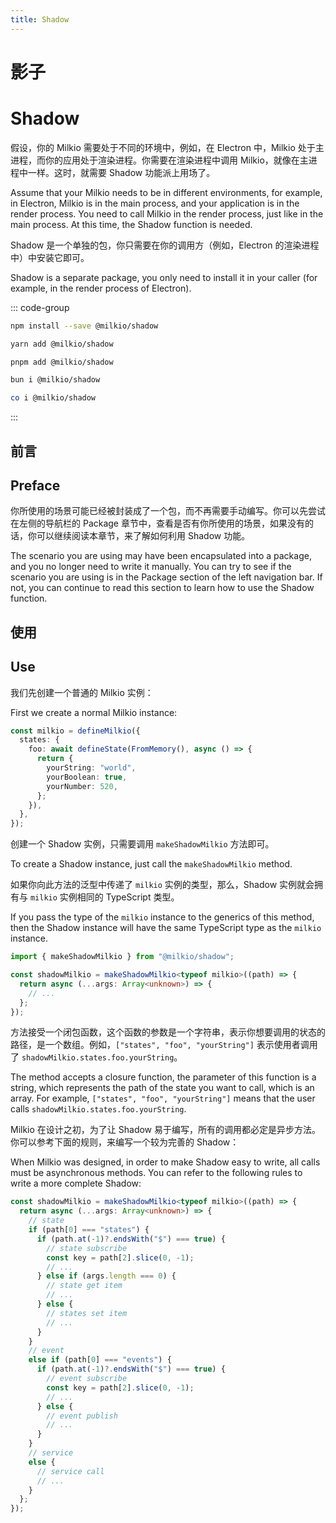 ```yaml
---
title: Shadow
---
```


<I18N>

# 影子

# Shadow

假设，你的 Milkio 需要处于不同的环境中，例如，在 Electron 中，Milkio 处于主进程，而你的应用处于渲染进程。你需要在渲染进程中调用 Milkio，就像在主进程中一样。这时，就需要 Shadow 功能派上用场了。

Assume that your Milkio needs to be in different environments, for example, in Electron, Milkio is in the main process, and your application is in the render process. You need to call Milkio in the render process, just like in the main process. At this time, the Shadow function is needed.

Shadow 是一个单独的包，你只需要在你的调用方（例如，Electron 的渲染进程中）中安装它即可。

Shadow is a separate package, you only need to install it in your caller (for example, in the render process of Electron).

</I18N>

::: code-group

```sh [npm]
npm install --save @milkio/shadow
```

```sh [yarn]
yarn add @milkio/shadow
```

```sh [pnpm]
pnpm add @milkio/shadow
```

```sh [bun]
bun i @milkio/shadow
```

```sh [co]
co i @milkio/shadow
```

:::

<I18N>

## 前言

## Preface

你所使用的场景可能已经被封装成了一个包，而不再需要手动编写。你可以先尝试在左侧的导航栏的 Package 章节中，查看是否有你所使用的场景，如果没有的话，你可以继续阅读本章节，来了解如何利用 Shadow 功能。

The scenario you are using may have been encapsulated into a package, and you no longer need to write it manually. You can try to see if the scenario you are using is in the Package section of the left navigation bar. If not, you can continue to read this section to learn how to use the Shadow function.

## 使用

## Use

我们先创建一个普通的 Milkio 实例：

First we create a normal Milkio instance:

</I18N>

```ts
const milkio = defineMilkio({
  states: {
    foo: await defineState(FromMemory(), async () => {
      return {
        yourString: "world",
        yourBoolean: true,
        yourNumber: 520,
      };
    }),
  },
});
```

<I18N>

创建一个 Shadow 实例，只需要调用 `makeShadowMilkio` 方法即可。

To create a Shadow instance, just call the `makeShadowMilkio` method.

如果你向此方法的泛型中传递了 `milkio` 实例的类型，那么，Shadow 实例就会拥有与 `milkio` 实例相同的 TypeScript 类型。

If you pass the type of the `milkio` instance to the generics of this method, then the Shadow instance will have the same TypeScript type as the `milkio` instance.

</I18N>

```ts
import { makeShadowMilkio } from "@milkio/shadow";

const shadowMilkio = makeShadowMilkio<typeof milkio>((path) => {
  return async (...args: Array<unknown>) => {
    // ...
  };
});
```

<I18N>

方法接受一个闭包函数，这个函数的参数是一个字符串，表示你想要调用的状态的路径，是一个数组。例如，`["states", "foo", "yourString"]` 表示使用者调用了 `shadowMilkio.states.foo.yourString`。

The method accepts a closure function, the parameter of this function is a string, which represents the path of the state you want to call, which is an array. For example, `["states", "foo", "yourString"]` means that the user calls `shadowMilkio.states.foo.yourString`.

Milkio 在设计之初，为了让 Shadow 易于编写，所有的调用都必定是异步方法。你可以参考下面的规则，来编写一个较为完善的 Shadow：

When Milkio was designed, in order to make Shadow easy to write, all calls must be asynchronous methods. You can refer to the following rules to write a more complete Shadow:

</I18N>

```ts
const shadowMilkio = makeShadowMilkio<typeof milkio>((path) => {
  return async (...args: Array<unknown>) => {
    // state
    if (path[0] === "states") {
      if (path.at(-1)?.endsWith("$") === true) {
        // state subscribe
        const key = path[2].slice(0, -1);
        // ...
      } else if (args.length === 0) {
        // state get item
        // ...
      } else {
        // states set item
        // ...
      }
    }
    // event
    else if (path[0] === "events") {
      if (path.at(-1)?.endsWith("$") === true) {
        // event subscribe
        const key = path[2].slice(0, -1);
        // ...
      } else {
        // event publish
        // ...
      }
    }
    // service
    else {
      // service call
      // ...
    }
  };
});
```
